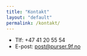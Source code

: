 ```yaml
---
title: "Kontakt"
layout: "default"
permalink: /kontakt/
---
```


- Tlf: +47 41 20 55 54
- E-post: post@purser.9f.no
